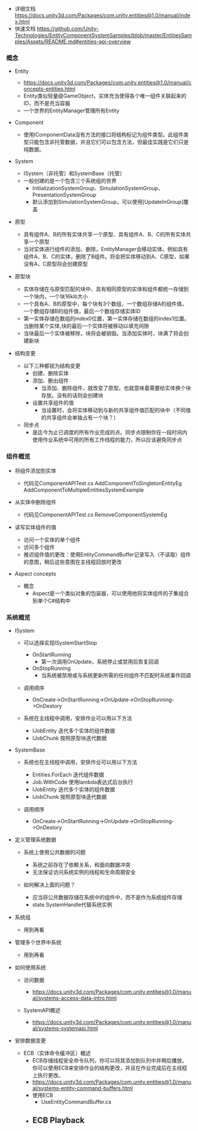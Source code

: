 -   详细文档    https://docs.unity3d.com/Packages/com.unity.entities@1.0/manual/index.html
-   快速文档    https://github.com/Unity-Technologies/EntityComponentSystemSamples/blob/master/EntitiesSamples/Assets/README.md#entities-api-overview

### 概念

-   Entity
    +   https://docs.unity3d.com/Packages/com.unity.entities@1.0/manual/concepts-entities.html
    +   Entity类似轻量级GameObject，实体充当使得各个唯一组件关联起来的ID，而不是充当容器
    +   一个世界的EntityManager管理所有Entity
    
-   Component
    +   使用IComponentData没有方法的接口将结构标记为组件类型。此组件类型只能包含非托管数据，并且它们可以包含方法，但最佳实践是它们只是纯数据。

-   System
    +   ISystem（非托管）和SystemBase（托管）
    +   一般创建的是一个包含三个系统组的世界 
        *   InitializationSystemGroup、SimulationSystemGroup、PresentationSystemGroup
        *   默认添加到SimulationSystemGroup，可以使用[UpdateInGroup]覆盖

-   原型
    +   具有组件A、B的所有实体共享一个原型、具有组件A、B、C的所有实体共享一个原型
    +   当对实体进行组件的添加、删除，EntityManager会移动实体。例如具有组件A、B、C的实体，删除了B组件。将会把实体移动到A、C原型，如果没有A、C原型将会创建原型

-   原型块
    +   实体存储在与原型匹配的块中、具有相同原型的实体和组件都统一存储到一个块内，一个块16kib大小
    +   一个具有A、B的原型中，每个块有3个数组，一个数组存储A的组件值，一个数组存储B的组件值，最后一个数组存储实体ID
    +   第一实体存储在数组的index0位置，第一实体存储在数组的index1位置。当删除某个实体,块的最后一个实体将被移动以填充间隙
    +   当块最后一个实体被移除，块将会被销毁。当添加实体时，块满了将会创建新块
    
- 结构变更
    + 以下三种都视为结构变更
        * 创建、删除实体
        * 添加、删出组件
            - 当添加、删除组件，就改变了原型。也就意味着需要给实体换个块存放。没有的话则会创建块
        * 设置共享组件的值
            - 当设置时，会将实体移动到与新的共享组件值匹配的块中（不同值的共享组件会单独占有一个块？）
    + 同步点
        * 是迄今为止已调度的所有作业完成的点。同步点限制你在一段时间内使用作业系统中可用的所有工作线程的能力，所以应该避免同步点
        

### 组件概览

-   将组件添加到实体
    +   代码见ComponentAPITest.cs AddComponentToSingletonEntityEg AddComponentToMultipleEntitiesSystemExample
    
-   从实体中删除组件
    +   代码见ComponentAPITest.cs RemoveComponentSystemEg

-   读写实体组件的值
    +   访问一个实体的单个组件
    +   访问多个组件
    +   推迟组件值的更改：使用EntityCommandBuffer记录写入（不读取）组件的意图，稍后这些意图在主线程回放时更改
    
-   Aspect concepts
    +   概念
        *   Aspect是一个类似对象的包装器，可以使用他将实体组件的子集组合到单个C#结构中


### 系统概览

-   ISystem
    +   可以选择实现ISystemStartStop
        *   OnStartRunning
            -   第一次调用OnUpdate，系统停止或禁用后恢复回调
        *   OnStopRunning
            -   当系统被禁用或与系统更新所需的任何组件不匹配时系统事件回调
        
    +   调用顺序
        *   OnCreate->OnStartRunning->OnUpdate->OnStopRunning->OnDestory

    +   系统在主线程中调用，安排作业可以用以下方法
        *   IJobEntity  迭代多个实体的组件数据
        *   IJobChunk   按照原型块迭代数据
        
-   SystemBase
    +   系统也在主线程中调用，安排作业可以用以下方法
        *   Entities.ForEach    迭代组件数据
        *   Job.WithCode    使用lambda表达式后台执行
        *   IJobEntity  迭代多个实体的组件数据
        *   IJobChunk   按照原型块迭代数据
        
    +   调用顺序
        *   OnCreate->OnStartRunning->OnUpdate->OnStopRunning->OnDestory
        
-   定义管理系统数据
    +   系统上使用公共数据的问题
        *   系统之前存在了依赖关系，和面向数据冲突
        *   无法保证访问系统实例的线程和生命周期安全
        
    +   如何解决上面的问题？
        *   应当将公共数据存储在系统中的组件中，而不是作为系统组件存储
        *   state.SystemHandle代替系统实例
        
-   系统组
    +   用到再看

-   管理多个世界中系统
    +   用到再看
    
-   如何使用系统
    +   访问数据
        *   https://docs.unity3d.com/Packages/com.unity.entities@1.0/manual/systems-access-data-intro.html

    +   SystemAPI概述
        *   https://docs.unity3d.com/Packages/com.unity.entities@1.0/manual/systems-systemapi.html
        
-   安排数据变更
    +   ECB（实体命令缓冲区）概述
        *   ECB存储线程安全命令队列，你可以将其添加到队列中并稍后播放。你可以使用ECB来安排作业的结构更改，并且在作业完成后在主线程上执行更改。
        *   https://docs.unity3d.com/Packages/com.unity.entities@1.0/manual/systems-entity-command-buffers.html
        *   使用ECB
            -   UseEntityCommandBuffer.cs
        *   ECB Playback
            -   
